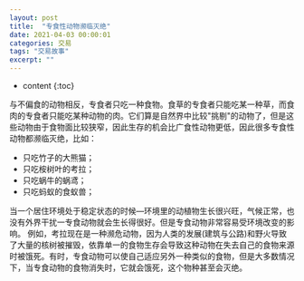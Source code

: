 ```yaml
---
layout: post
title:  "专食性动物濒临灭绝"
date: 2021-04-03 00:00:01
categories: 交易
tags: "交易故事"
excerpt: ""
---
```


* content
{:toc}


与不偏食的动物相反，专食者只吃一种食物。食草的专食者只能吃某一种草，而食肉的专食者只能吃某种动物的肉。它们算是自然界中比较"挑剔"的动物了，但是这些动物由于食物面比较狭窄，因此生存的机会比广食性动物更低，因此很多专食性动物都濒临灭绝，比如：
* 只吃竹子的大熊猫；
* 只吃桉树叶的考拉；
* 只吃蜗牛的蜗鸢；
* 只吃蚂蚁的食蚁兽；

当一个居住环境处于稳定状态的时候—环境里的动植物生长很兴旺，气候正常，也没有外界干扰一专食动物就会生长得很好。但是专食动物非常容易受环境改变的影响。
例如，考拉现在是一种濒危动物，因为人类的发展(建筑与公路)和野火导致了大量的核树被摧毁，依靠单一的食物生存会导致这种动物在失去自己的食物来源时被饿死。有时，专食动物可以使自己适应另外一种类似的食物，但是大多数情况下，当专食动物的食物消失时，它就会饿死，这个物种甚至会灭绝。
























